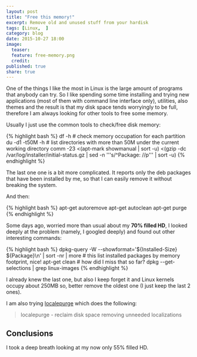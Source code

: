 ```yaml
---
layout: post
title: "Free this memory!"
excerpt: Remove old and unused stuff from your hardisk
tags: [Linux,  ]
category: blog
date: 2015-10-27 18:00
image:
  teaser:
  feature: free-memory.png
  credit:
published: true
share: true
---
```


One of the things I like the most in Linux is the large amount of programs that anybody can try. So I like spending some time installing and trying new applications (most of them with command line interface only), utilities, also themes and the result is that my disk space tends worryingly to be full, therefore I am always looking for other tools to free some memory.

Usually I just use the common tools to check/free disk memory:

{% highlight bash %}
df -h               # check memory occupation for each partition
du -d1 -t50M -h     # list directories with more than 50M under the current working directory
comm -23 <(apt-mark showmanual | sort -u) <(gzip -dc /var/log/installer/initial-status.gz | sed -n '\''s/^Package: //p'\'' | sort -u)
{% endhighlight %}

The last one one is a bit more complicated. It reports only the deb packages that have been installed by me, so that I can easily remove it without breaking the system.

And then:

{% highlight bash %}
apt-get autoremove
apt-get autoclean
apt-get purge <package>
{% endhighlight %}

Some days ago, worried more than usual about my **70% filled HD**, I looked deeply at the problem (namely, I googled deeply) and found out other interesting commands:

{% highlight bash %}
dpkg-query -W --showformat='${Installed-Size} ${Package}\n' | sort -nr | more # this list installed packages by memory footprint, nice!
apt-get clean   # how did I miss that so far?
dpkg --get-selections | grep linux-images
{% endhighlight %}

I already knew the last one, but also I keep forget it and Linux kernels occupy about 250MB so, better remove the oldest one (I just keep the last 2 ones).

I am also trying [localepurge](http://manpages.ubuntu.com/manpages/precise/man8/localepurge.8.html) which does the following:

> localepurge - reclaim disk space removing unneeded localizations


## Conclusions

I took a deep breath looking at my now only 55% filled HD.

